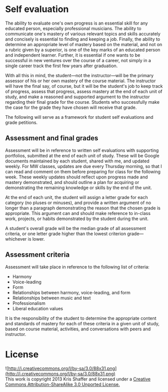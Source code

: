 
# Self evaluation #

The ability to evaluate one's own progress is an essential skill for any educated person, especially professional musicians. The ability to communicate one's mastery of various relevant topics and skills accurately and concisely is essential to finding and keeping a job. Finally, the ability to determine an appropriate level of mastery based on the material, and not on a rubric given by a superior, is one of the key marks of an educated person and independent learner. Further, it is essential if one wants to be successful in new ventures over the course of a career, not simply in a single career track the first few years after graduation.

With all this in mind, the student—not the instructor—will be the primary assessor of his or her own mastery of the course material. The instructor will have the final say, of course, but it will be the student's job to keep track of progress, assess that progress, assess mastery at the end of each unit of study, and make a reasoned and supported argument to the instructor regarding their final grade for the course. Students who successfully make the case for the grade they have chosen will receive that grade.

The following will serve as a framework for student self evaluations and grade petitions.

## Assessment and final grades ##

Assessment will be in reference to written self evaluations with supporting portfolios, submitted at the end of each unit of study. These will be Google documents maintained by each student, shared with me, and updated weekly. For MW classes, updates are due every Thursday morning, so that I can read and comment on them before preparing for class for the following week. These weekly updates should reflect upon progress made and mastery demonstrated, and should outline a plan for acquiring or demonstrating the remaining knowledge or skills by the end of the unit.

At the end of each unit, the student will assign a letter grade for each category (no pluses or minuses), and provide a written argument of no longer than a paragraph demonstrating the reason that the chosen grade is appropriate. This argument can and should make reference to in-class work, projects, or habits demonstrated by the student during the unit.

A student's overall grade will be the median grade of all assessment criteria, or one letter grade higher than the lowest criterion grade—whichever is lower.

## Assessment criteria ##

Assessment will take place in reference to the following list of criteria: 

- Harmony
- Voice-leading
- Form
- Relationships between harmony, voice-leading, and form
- Relationships between music and text
- Professionalism
- Liberal education values

It is the responsibility of the student to determine the appropriate content and standards of mastery for each of these criteria in a given unit of study, based on course material, activities, and conversations with peers and instructor.

# License #

![http://i.creativecommons.org/l/by-sa/3.0/88x31.png](http://i.creativecommons.org/l/by-sa/3.0/88x31.png)  
This work is copyright 2013 Kris Shaffer and licensed under a [Creative Commons Attribution-ShareAlike 3.0 Unported License.](http://creativecommons.org/licenses/by-sa/3.0/)
